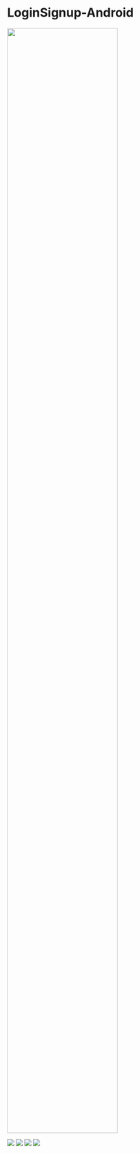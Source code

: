 # LoginSignup-Android


<img src="https://github.com/Alfaizkhan/LoginSignup/blob/master/images/Screenshot_1566384244.png" width="256" height="2556">



![](https://github.com/Alfaizkhan/LoginSignup/blob/master/images/Screenshot_1566384244.png)
![](https://github.com/Alfaizkhan/LoginSignup/blob/master/images/Screenshot_1566384258.png)
![](https://github.com/Alfaizkhan/LoginSignup/blob/master/images/Screenshot_1566384263.png)
![](https://github.com/Alfaizkhan/LoginSignup/blob/master/images/Screenshot_1566384276.png)

 



